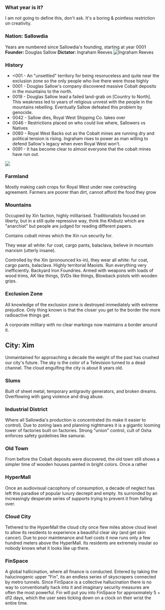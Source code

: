 ### What year is it?
I am not going to define this, don't ask. It's a boring & pointless restriction on creativity.

### Nation: Sallowdia
Years are numbered since Sallowdia's founding, starting at year 0001
**Founder:** Douglas Sallow
**Dictator:** Ingraham Reeves
![Ingraham Reeves](https://i.imgur.com/lUvlB33.png)
### History
- <001 - An "unsettled" territory for being resoruceless and quite near the exclusion zone so the only people who live there were those highly 
- 0001 - Douglas Sallow's company discovered massive Cobalt deposits in the mountains to the north.
- 0019 - Douglas Sallow lead a failed land-grab on [Country to North].
This weakness led to years of religious urnrest with the people in the mountains rebelling. Eventually Sallow defeated this problem by genocide.
- 0042 - Sallow dies, Royal West Shipping Co. takes over
- 0046 - Restrictions placed on who could live where, Sallowers vs Natives
- 0080 - Royal West Backs out as the Cobalt mines are running dry and political tension is rising. Ingraham rises to power as man willing to defend Sallow's legacy when even Royal West won't.
- 0091 - It has become clear to almost everyone that the cobalt mines have run out.



![](https://i.imgur.com/aQL6XiZ.png)

### Farmland
Mostly making cash crops for Royal West under new contracting agreement. Farmers are poorer than dirt, cannot afford the food they grow
### Mountains
Occupied by Xin faction, highly militarised. Traditionalists focused on liberty, but in a still quite repressive way, think the Khibutz which are "anarchist" but people are judged for reading different papers. 

Contains cobalt mines which the Xin run security for.

They wear all white: fur coat, cargo pants, balaclava, believe in mountain marxism (utterly insane).

Controlled by the Xin (pronounced ks-in), they wear all white: fur coat, cargo pants, balaclava.
Highly territorial Maoists. Run everything very inefficiently. Backyard Iron Foundries. Armed with weapons with loads of wood trims, AK like things, SVDs like things, Blowback pistols with wooden grips.

### Exclusion Zone
All knowledge of the exclusion zone is destroyed immediately with extreme prejudice. Only thing known is that the closer you get to the border the more radioactive things get. 

A corporate military with no clear markings now maintains a border around it. 

## City: Xim
Unmaintained for approaching a decade the weight of the past has crushed our city's future. The sky is the color of a Television turned to a dead channel. The cloud engulfing the city is about 8 years old.

### Slums
Built of sheet metal, temporary antigravity generators, and broken dreams. Overflowing with gang violence and drug abuse.

### Industrial District
Where all Sallowdia's production is concentrated (to make it easier to control). Due to zoning laws and planning nightmares it is a gigantic looming tower of factories built on factories. Strong "union" control, cult of Osha enforces safety guidelines like samurai.

### Old Town
From before the Cobalt deposits were discovered, the old town still shows a simpler time of wooden houses painted in bright colors. Once a rather

### HyperMall
Once an audiovisual cacophony of consumption, a decade of neglect has left this paradise of popular luxury decrepit and empty. Its surronded by an increasingly desperate series of supports trying to prevent it from falling over.

### Cloud City
Tethered to the HyperMall the cloud city once flew miles above cloud level to allow its residents to experience a beautiful clear sky (and get skin cancer). Due to poor maintenance and fuel costs it now runs only a few hundred meters above the HyperMall. Its residents are extremely insular so nobody knows what it looks like up there.

### FinSpace
A global hallicination, where all finance is conducted. Entered by taking the halucinogenic upper "Fin", its an endless series of skyscrapers connected by metro tunnels. Since FinSpace is a collective hallucination there is no way to conventionally hack into it and imaginary security measures are often the most powerful. Fin will put you into FinSpace for approximately 5 + d12 days, which the user sees ticking down on a clock on their wrist the entire time. 
<!--stackedit_data:
eyJoaXN0b3J5IjpbMTM0MTc4MjM5MywtMTU0NDIxNjcxMiw2Nz
E0Mjc0NjMsOTgxMjM1MzE1LC0xMjMzODI4OTI0LDE2MDg3ODc5
MDIsLTEwMTQwNTA4OTIsMTE1MTA2NzE3LDI4NTcyOTk4MSwtMT
Y4NDkyNjk1MiwtOTU0OTM4MTMxLDM4NTc3MTg5OV19
-->